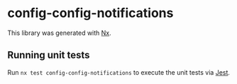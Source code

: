 # config-config-notifications

This library was generated with [Nx](https://nx.dev).

## Running unit tests

Run `nx test config-config-notifications` to execute the unit tests via [Jest](https://jestjs.io).
